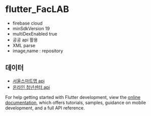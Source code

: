 # flutter_FacLAB
- firebase cloud
- minSdkVersion 19
- multiDexEnabled true
- 공공 api 활용
- XML parse
- image,name : repository

## 데이터


- [서울스마트맵 api](https://www.data.go.kr/data/15061409/openapi.do)
- [온라인 청년센터 api](https://www.youthcenter.go.kr/opi/openApiSpace.do)

For help getting started with Flutter development, view the
[online documentation](https://docs.flutter.dev/), which offers tutorials,
samples, guidance on mobile development, and a full API reference.
